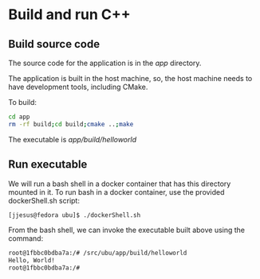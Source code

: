 # Build and run C++

## Build source code

The source code for the application is in the *app* directory.

The application is built in the host machine, so, the
host machine needs to have development tools, including CMake.

To build:

```bash
cd app
rm -rf build;cd build;cmake ..;make

```

The executable is *app/build/helloworld*


## Run executable

We will run a bash shell in a docker container that has this 
directory mounted in it.  To run bash in a docker container,
use the provided dockerShell.sh script:

```bash
[jjesus@fedora ubu]$ ./dockerShell.sh 

```

From the bash shell, we can invoke the executable built
above using the command:

```bash
root@1fbbc0bdba7a:/# /src/ubu/app/build/helloworld 
Hello, World!
root@1fbbc0bdba7a:/# 

```


